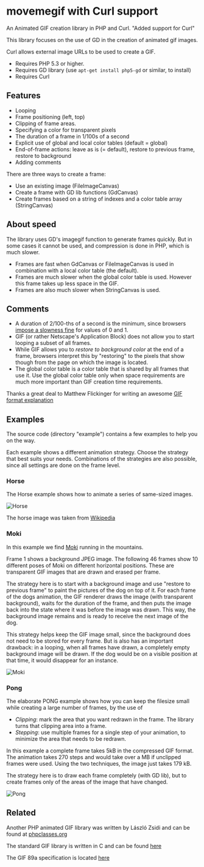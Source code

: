 # movemegif with Curl support

An Animated GIF creation library in PHP and Curl.
"Added support for Curl"

This library focuses on the use of GD in the creation of animated gif images.

Curl allows external image URLs to be used to create a GIF.

* Requires PHP 5.3 or higher.
* Requires GD library (use `apt-get install php5-gd` or similar, to install)
* Requires Curl

## Features

* Looping
* Frame positioning (left, top)
* Clipping of frame areas.
* Specifying a color for transparent pixels
* The duration of a frame in 1/100s of a second
* Explicit use of global and local color tables (default = global)
* End-of-frame actions: leave as is (= default), restore to previous frame, restore to background
* Adding comments

There are three ways to create a frame:

* Use an existing image (FileImageCanvas)
* Create a frame with GD lib functions (GdCanvas)
* Create frames based on a string of indexes and a color table array (StringCanvas)

## About speed

The library uses GD's imagegif function to generate frames quickly. But in some cases it cannot be used, and compression is done in PHP, which is much slower.

* Frames are fast when GdCanvas or FileImageCanvas is used in combination with a local color table (the default).
* Frames are much slower when the global color table is used. However this frame takes up less space in the GIF.
* Frames are also much slower when StringCanvas is used.

## Comments

* A duration of 2/100-ths of a second is the minimum, since browsers
    [impose a slowness fine](http://superuser.com/questions/569924/why-is-the-gif-i-created-so-slow) for values of 0 and 1.
* GIF (or rather Netscape's Application Block) does not allow you to start looping a subset of all frames.
* While GIF allows you to _restore to background color_ at the end of a frame, browsers interpret this by "restoring"
 to the pixels that show though from the page on which the image is located.
* The global color table is a color table that is shared by all frames that use it.
    Use the global color table only when space requirements are much more important than GIF creation time requirements.

Thanks a great deal to Matthew Flickinger for writing an awesome [GIF format explanation](http://www.matthewflickinger.com/lab/whatsinagif/index.html)

## Examples

The source code (directory "example") contains a few examples to help you on the way.

Each example shows a different animation strategy. Choose the strategy that best suits your needs.
Combinations of the strategies are also possible, since all settings are done on the frame level.

### Horse

The Horse example shows how to animate a series of same-sized images.

![Horse](https://raw.githubusercontent.com/garfix/movemegif/master/images/horse.gif)

The horse image was taken from [Wikipedia](https://en.wikipedia.org/wiki/Animated_cartoon)
 
### Moki

In this example we find [Moki](http://almirah.deviantart.com/art/Moki-Run-Cycle-174572876) running in the mountains.

Frame 1 shows a background JPEG image. The following 46 frames show 10 different poses of Moki on different horizontal positions.
 These are transparent GIF images that are drawn and erased per frame.

The strategy here is to start with a background image and use "restore to previous frame" to paint the pictures of the dog on top of it.
For each frame of the dogs animation, the GIF renderer draws the image (with transparent background), waits for the duration of the frame,
 and then puts the image back into the state where it was before the image was drawn. This way, the background image remains and is ready to
 receive the next image of the dog.

This strategy helps keep the GIF image small, since the background does not need to be stored for every frame. But is also has an important drawback: in a looping, when all frames have drawn, a completely empty background image will be drawn.
 If the dog would be on a visible position at that time, it would disappear for an instance.

 ![Moki](https://raw.githubusercontent.com/garfix/movemegif/master/images/moki.gif)

### Pong
 
The elaborate PONG example shows how you can keep the filesize small while creating a large number of frames, by the use of

* _Clipping_: mark the area that you want redrawn in the frame. The library turns that clipping area into a frame. 
* _Stepping_: use multiple frames for a single step of your animation, to minimize the area that needs to be redrawn.  

In this example a complete frame takes 5kB in the compressed GIF format. The animation takes 270 steps and would take
over a MB if unclipped frames were used. Using the two techniques, the image just takes 179 kB.

The strategy here is to draw each frame completely (with GD lib), but to create frames only of the areas of the image
 that have changed.

![Pong](https://raw.githubusercontent.com/garfix/movemegif/master/images/pong.gif)

## Related

Another PHP animated GIF library was written by László Zsidi and can be found at [phpclasses.org](http://www.phpclasses.org/package/3163-PHP-Generate-GIF-animations-from-a-set-of-GIF-images.html)

The standard GIF library is written in C and can be found [here](https://sourceforge.net/projects/giflib/)

The GIF 89a specification is located [here](https://www.w3.org/Graphics/GIF/spec-gif89a.txt)
